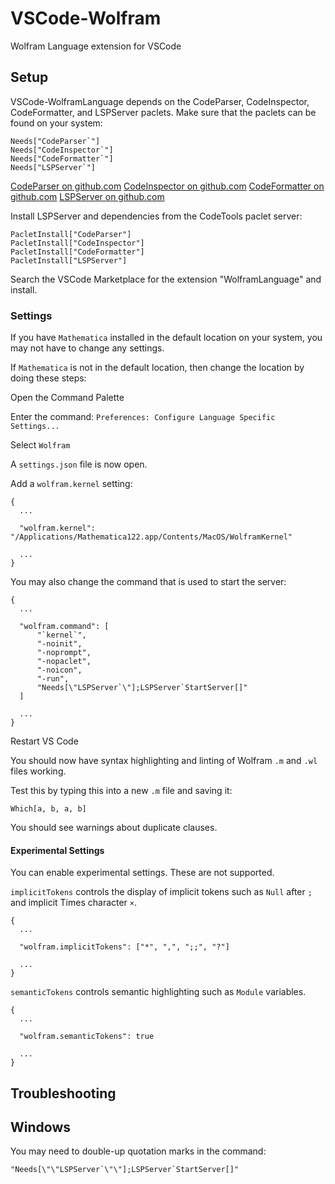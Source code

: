 # VSCode-Wolfram

Wolfram Language extension for VSCode


## Setup

VSCode-WolframLanguage depends on the CodeParser, CodeInspector, CodeFormatter, and LSPServer paclets. Make sure that the paclets can be found on your system:
```
Needs["CodeParser`"]
Needs["CodeInspector`"]
Needs["CodeFormatter`"]
Needs["LSPServer`"]
```

[CodeParser on github.com](https://github.com/<<TODO_placeholder_for_actual_link>>)
[CodeInspector on github.com](https://github.com/<<TODO_placeholder_for_actual_link>>)
[CodeFormatter on github.com](https://github.com/<<TODO_placeholder_for_actual_link>>)
[LSPServer on github.com](https://github.com/<<TODO_placeholder_for_actual_link>>)

Install LSPServer and dependencies from the CodeTools paclet server:
```
PacletInstall["CodeParser"]
PacletInstall["CodeInspector"]
PacletInstall["CodeFormatter"]
PacletInstall["LSPServer"]
```

Search the VSCode Marketplace for the extension "WolframLanguage" and install.

### Settings

If you have `Mathematica` installed in the default location on your system, you may not have to change any settings.

If `Mathematica` is not in the default location, then change the location by doing these steps:

Open the Command Palette

Enter the command:
`Preferences: Configure Language Specific Settings...`

Select `Wolfram`

A `settings.json` file is now open.

Add a `wolfram.kernel` setting:

```
{
  ...

  "wolfram.kernel": "/Applications/Mathematica122.app/Contents/MacOS/WolframKernel"
  
  ...
}

```

You may also change the command that is used to start the server:

```
{
  ...

  "wolfram.command": [
      "`kernel`",
      "-noinit",
      "-noprompt",
      "-nopaclet",
      "-noicon",
      "-run",
      "Needs[\"LSPServer`\"];LSPServer`StartServer[]"
  ]

  ...
}
```

Restart VS Code

You should now have syntax highlighting and linting of Wolfram `.m` and `.wl` files working.

Test this by typing this into a new `.m` file and saving it:
```
Which[a, b, a, b]
```

You should see warnings about duplicate clauses.


#### Experimental Settings

You can enable experimental settings. These are not supported.

`implicitTokens` controls the display of implicit tokens such as `Null` after `;` and implicit Times character `×`.

```
{
  ...

  "wolfram.implicitTokens": ["*", ",", ";;", "?"]

  ...
}
```

`semanticTokens` controls semantic highlighting such as `Module` variables.

```
{
  ...

  "wolfram.semanticTokens": true

  ...
}
```


## Troubleshooting

## Windows

You may need to double-up quotation marks in the command:

``"Needs[\"\"LSPServer`\"\"];LSPServer`StartServer[]"``

